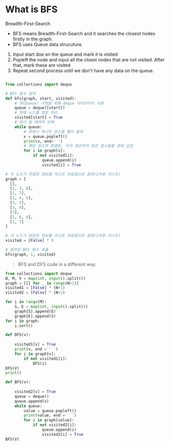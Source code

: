 # What is BFS
Breadth-First-Search

* BFS means Breadth-First-Search and it searches the closest nodes firstly in the graph.
* BFS uses Queue data strucuture.
1. Input start doe on the queue and mark it is visited
2. Popleft the node and input all the cloest nodes that are not visited. After that, mark these are visited
3. Repeat second process until we don't have any data on the queue. 
   

```python

from collections import deque

# BFS 함수 정의
def bfs(graph, start, visited):
    # 큐(Queue) 구현을 위해 deque 라이브러리 사용
    queue = deque([start])
    # 현재 노드를 방문 처리
    visited[start] = True
    # 큐가 빌 때까지 반복
    while queue:
        # 큐에서 하나의 원소를 뽑아 출력
        v = queue.popleft()
        print(v, end=' ')
        # 해당 원소와 연결된, 아직 방문하지 않은 원소들을 큐에 삽입
        for i in graph[v]:
            if not visited[i]:
                queue.append(i)
                visited[i] = True

# 각 노드가 연결된 정보를 리스트 자료형으로 표현(2차원 리스트)
graph = [
  [],
  [2, 3, 8],
  [1, 7],
  [1, 4, 5],
  [3, 5],
  [3, 4],
  [7],
  [2, 6, 8],
  [1, 7]
]

# 각 노드가 방문된 정보를 리스트 자료형으로 표현(1차원 리스트)
visited = [False] * 9

# 정의된 BFS 함수 호출
bfs(graph, 1, visited)

```

> BFS and DFS code in a different way. 
> 
```python
from collections import deque
N, M, V = map(int, input().split())
graph = [[] for _ in range(N+1)]
visited1 = [False] * (N+1)
visited2 = [False] * (N+1)

for i in range(M):
    S, E = map(int, input().split())
    graph[S].append(E)
    graph[E].append(S)
for i in graph:
    i.sort()

def DFS(v):
    
    visited1[v] = True
    print(v, end = ' ')
    for i in graph[v]:
        if not visited1[i]:
            DFS(i)
DFS(V) 
print()

def BFS(v):
    
    visited2[v] = True
    queue = deque()
    queue.append(v)
    while queue:
        value = queue.popleft()
        print(value, end = ' ')
        for i in graph[value]:
            if not visited2[i]:
                queue.append(i)
                visited2[i] = True
BFS(V)
  
                       
```
